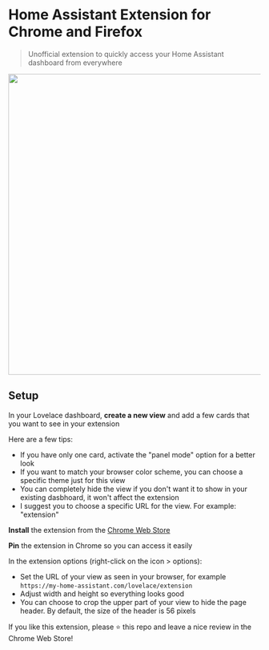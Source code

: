 # Home Assistant Extension for Chrome and Firefox

> Unofficial extension to quickly access your Home Assistant dashboard from everywhere

<p align="center">
  <a href="https://chrome.google.com/webstore/detail/home-assistant/hpoiflhmfklhfcfpibmdmpeonphmdbda" target="_blank">
    <img src="https://user-images.githubusercontent.com/17952318/116673701-034c6100-a9a4-11eb-9420-dc69b59aea67.png" width="600">
  </a>
</p>

## Setup

In your Lovelace dashboard, **create a new view** and add a few cards that you want to see in your extension

Here are a few tips:

- If you have only one card, activate the "panel mode" option for a better look
- If you want to match your browser color scheme, you can choose a specific theme just for this view
- You can completely hide the view if you don't want it to show in your existing dasbhoard, it won't affect the extension
- I suggest you to choose a specific URL for the view. For example: "extension"

**Install** the extension from the [Chrome Web Store](https://chrome.google.com/webstore/detail/home-assistant/hpoiflhmfklhfcfpibmdmpeonphmdbda)

**Pin** the extension in Chrome so you can access it easily

In the extension options (right-click on the icon > options):

- Set the URL of your view as seen in your browser, for example `https://my-home-assistant.com/lovelace/extension`
- Adjust width and height so everything looks good
- You can choose to crop the upper part of your view to hide the page header. By default, the size of the header is 56 pixels

If you like this extension, please ⭐ this repo and leave a nice review in the Chrome Web Store!

